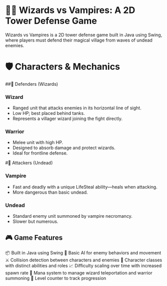 # 🧙‍♂️ Wizards vs Vampires: A 2D Tower Defense Game

Wizards vs Vampires is a 2D tower defense game built in Java using Swing, where players must defend their magical village from waves of undead enemies. 

# 🛡️ Characters & Mechanics
##👥 Defenders (Wizards)
### Wizard
- Ranged unit that attacks enemies in its horizontal line of sight.
- Low HP; best placed behind tanks.
- Represents a villager wizard joining the fight directly.

### Warrior
- Melee unit with high HP.
- Designed to absorb damage and protect wizards.
- Ideal for frontline defense.

#🧛 Attackers (Undead)
### Vampire
- Fast and deadly with a unique LifeSteal ability—heals when attacking.
- More dangerous than basic undead.

### Undead
- Standard enemy unit summoned by vampire necromancy.
- Slower but numerous.

## 🎮 Game Features
📦 Built in Java using Swing
👾 Basic AI for enemy behaviors and movement
⚔️ Collision detection between characters and enemies
🧠 Character classes with distinct abilities and roles
📈 Difficulty scaling over time with increased spawn rate
🔮 Mana system to manage wizard teleportation and warrior summoning
🧭 Level counter to track progression
